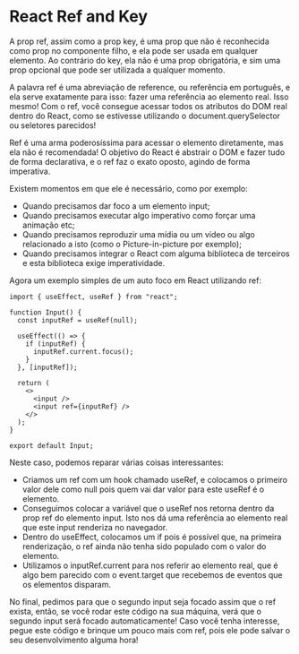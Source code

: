 # React Ref and Key

A prop ref, assim como a prop key, é uma prop que não é reconhecida como prop no componente filho, e ela pode ser usada em qualquer elemento. Ao contrário do key, ela não é uma prop obrigatória, e sim uma prop opcional que pode ser utilizada a qualquer momento.

A palavra ref é uma abreviação de reference, ou referência em português, e ela serve exatamente para isso: fazer uma referência ao elemento real. Isso mesmo! Com o ref, você consegue acessar todos os atributos do DOM real dentro do React, como se estivesse utilizando o document.querySelector ou seletores parecidos!

Ref é uma arma poderosíssima para acessar o elemento diretamente, mas ela não é recomendada! O objetivo do React é abstrair o DOM e fazer tudo de forma declarativa, e o ref faz o exato oposto, agindo de forma imperativa.

Existem momentos em que ele é necessário, como por exemplo:

- Quando precisamos dar foco a um elemento input;
- Quando precisamos executar algo imperativo como forçar uma animação etc;
- Quando precisamos reproduzir uma mídia ou um vídeo ou algo relacionado a isto (como o Picture-in-picture por exemplo);
- Quando precisamos integrar o React com alguma biblioteca de terceiros e esta biblioteca exige imperatividade.

Agora um exemplo simples de um auto foco em React utilizando ref:

```tsx
import { useEffect, useRef } from "react";

function Input() {
  const inputRef = useRef(null);

  useEffect(() => {
    if (inputRef) {
      inputRef.current.focus();
    }
  }, [inputRef]);

  return (
    <>
      <input />
      <input ref={inputRef} />
    </>
  );
}

export default Input;
```

Neste caso, podemos reparar várias coisas interessantes:

- Criamos um ref com um hook chamado useRef, e colocamos o primeiro valor dele como null pois quem vai dar valor para este useRef é o elemento.
- Conseguimos colocar a variável que o useRef nos retorna dentro da prop ref do elemento input. Isto nos dá uma referência ao elemento real que este input renderiza no navegador.
- Dentro do useEffect, colocamos um if pois é possível que, na primeira renderização, o ref ainda não tenha sido populado com o valor do elemento.
- Utilizamos o inputRef.current para nos referir ao elemento real, que é algo bem parecido com o event.target que recebemos de eventos que os elementos disparam.

No final, pedimos para que o segundo input seja focado assim que o ref exista, então, se você rodar este código na sua máquina, verá que o segundo input será focado automaticamente! Caso você tenha interesse, pegue este código e brinque um pouco mais com ref, pois ele pode salvar o seu desenvolvimento alguma hora!
